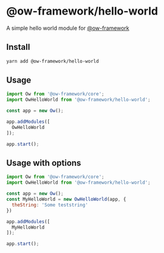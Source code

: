 # @ow-framework/hello-world

A simple hello world module for [@ow-framework](https://github.com/ow-framework/ow-packages/tree/master/packages/ow-core)

## Install

```bash
yarn add @ow-framework/hello-world
```

## Usage

```js
import Ow from '@ow-framework/core';
import OwHelloWorld from '@ow-framework/hello-world';

const app = new Ow();

app.addModules([
  OwHelloWorld
]);

app.start();
```

## Usage with options

```js
import Ow from '@ow-framework/core';
import OwHelloWorld from '@ow-framework/hello-world';

const app = new Ow();
const MyHelloWorld = new OwHelloWorld(app, {
  theString: 'Some teststring'
})

app.addModules([
  MyHelloWorld
]);

app.start();
```